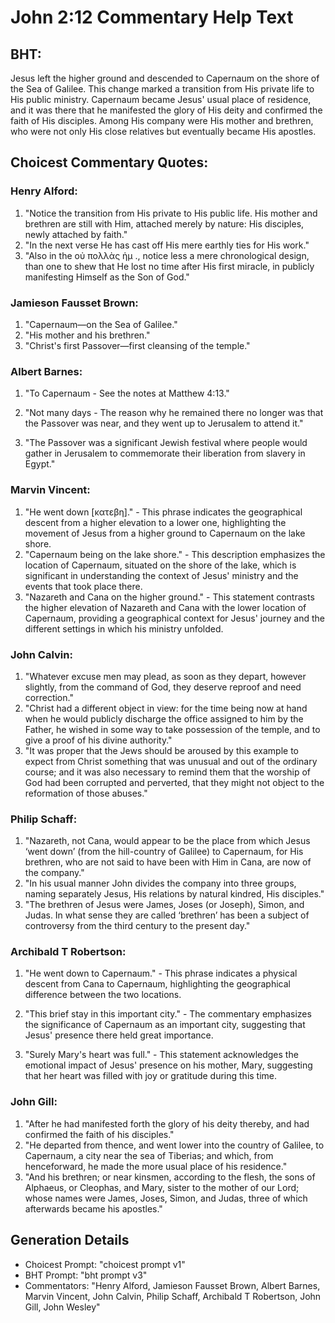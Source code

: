 # John 2:12 Commentary Help Text

## BHT:
Jesus left the higher ground and descended to Capernaum on the shore of the Sea of Galilee. This change marked a transition from His private life to His public ministry. Capernaum became Jesus' usual place of residence, and it was there that he manifested the glory of His deity and confirmed the faith of His disciples. Among His company were His mother and brethren, who were not only His close relatives but eventually became His apostles.

## Choicest Commentary Quotes:
### Henry Alford:
1. "Notice the transition from His private to His public life. His mother and brethren are still with Him, attached merely by nature: His disciples, newly attached by faith."
2. "In the next verse He has cast off His mere earthly ties for His work."
3. "Also in the οὐ πολλὰς ἡμ ., notice less a mere chronological design, than one to shew that He lost no time after His first miracle, in publicly manifesting Himself as the Son of God."

### Jamieson Fausset Brown:
1. "Capernaum—on the Sea of Galilee." 
2. "His mother and his brethren." 
3. "Christ's first Passover—first cleansing of the temple."

### Albert Barnes:
1. "To Capernaum - See the notes at Matthew 4:13." 

2. "Not many days - The reason why he remained there no longer was that the Passover was near, and they went up to Jerusalem to attend it." 

3. "The Passover was a significant Jewish festival where people would gather in Jerusalem to commemorate their liberation from slavery in Egypt."

### Marvin Vincent:
1. "He went down [κατεβη]." - This phrase indicates the geographical descent from a higher elevation to a lower one, highlighting the movement of Jesus from a higher ground to Capernaum on the lake shore.
2. "Capernaum being on the lake shore." - This description emphasizes the location of Capernaum, situated on the shore of the lake, which is significant in understanding the context of Jesus' ministry and the events that took place there.
3. "Nazareth and Cana on the higher ground." - This statement contrasts the higher elevation of Nazareth and Cana with the lower location of Capernaum, providing a geographical context for Jesus' journey and the different settings in which his ministry unfolded.

### John Calvin:
1. "Whatever excuse men may plead, as soon as they depart, however slightly, from the command of God, they deserve reproof and need correction." 
2. "Christ had a different object in view: for the time being now at hand when he would publicly discharge the office assigned to him by the Father, he wished in some way to take possession of the temple, and to give a proof of his divine authority." 
3. "It was proper that the Jews should be aroused by this example to expect from Christ something that was unusual and out of the ordinary course; and it was also necessary to remind them that the worship of God had been corrupted and perverted, that they might not object to the reformation of those abuses."

### Philip Schaff:
1. "Nazareth, not Cana, would appear to be the place from which Jesus ‘went down’ (from the hill-country of Galilee) to Capernaum, for His brethren, who are not said to have been with Him in Cana, are now of the company."
2. "In his usual manner John divides the company into three groups, naming separately Jesus, His relations by natural kindred, His disciples."
3. "The brethren of Jesus were James, Joses (or Joseph), Simon, and Judas. In what sense they are called ‘brethren’ has been a subject of controversy from the third century to the present day."

### Archibald T Robertson:
1. "He went down to Capernaum." - This phrase indicates a physical descent from Cana to Capernaum, highlighting the geographical difference between the two locations.

2. "This brief stay in this important city." - The commentary emphasizes the significance of Capernaum as an important city, suggesting that Jesus' presence there held great importance.

3. "Surely Mary's heart was full." - This statement acknowledges the emotional impact of Jesus' presence on his mother, Mary, suggesting that her heart was filled with joy or gratitude during this time.

### John Gill:
1. "After he had manifested forth the glory of his deity thereby, and had confirmed the faith of his disciples." 
2. "He departed from thence, and went lower into the country of Galilee, to Capernaum, a city near the sea of Tiberias; and which, from henceforward, he made the more usual place of his residence." 
3. "And his brethren; or near kinsmen, according to the flesh, the sons of Alphaeus, or Cleophas, and Mary, sister to the mother of our Lord; whose names were James, Joses, Simon, and Judas, three of which afterwards became his apostles."


## Generation Details
- Choicest Prompt: "choicest prompt v1"
- BHT Prompt: "bht prompt v3"
- Commentators: "Henry Alford, Jamieson Fausset Brown, Albert Barnes, Marvin Vincent, John Calvin, Philip Schaff, Archibald T Robertson, John Gill, John Wesley"

